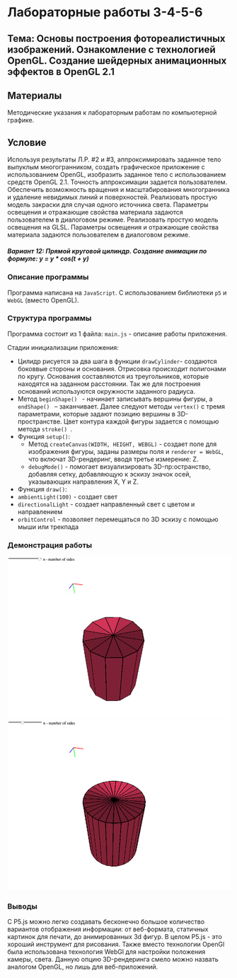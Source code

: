 # Лабораторные работы 3-4-5-6
## Тема: Основы построения фотореалистичных изображений. Ознакомление с технологией OpenGL. Создание шейдерных анимационных эффектов в OpenGL 2.1

## Материалы
Методические указания к лабораторным работам по компьютерной графике.

## Условие
Используя результаты Л.Р. #2 и #3, аппроксимировать заданное тело выпуклым многогранником, создать графическое приложение с использованием OpenGL, изобразить заданное тело с использованием средств OpenGL 2.1.
Точность аппроксимации задается пользователем. Обеспечить возможность вращения и масштабирования многогранника и удаление невидимых линий и поверхностей. Реализовать простую модель закраски для случая одного источника света. Параметры освещения и отражающие свойства материала задаются пользователем в диалоговом режиме.
Реализовать простую модель освещения на GLSL.
Параметры освещения и отражающие свойства материала задаются пользователем в диалоговом режиме.

##### Вариант 12: Прямой круговой цилиндр. Создание анимации по формуле: y = y * cos(t + y)

### Описание программы
Программа написана на `JavaScript`. С использованием библиотеки  `p5` и `WebGL` (вместо OpenGL).

### Структура программы
Программа состоит из 1 файла: 
`main.js` - описание работы приложения.


Стадии инициализации приложения:
* Цилидр рисуется за два шага в функции `drawCylinder`- создаются боковвые стороны и основания. Отрисовка происходит полигонами по кругу. Основания составляются из треугольников, которые находятся на заданном расстоянии. Так же для построения оснований используются окружности заданного радиуса.
* Метод  `beginShape() ` - начинает записывать вершины фигуры, а  `endShape() ` – заканчивает. Далее следуют методы  `vertex()` с тремя параметрами, которые задают позицию вершины в 3D-пространстве. Цвет контура каждой фигуры задается с помощью метода `stroke() `.
* Функция `setup()`:
  * Метод `createCanvas(WIDTH, HEIGHT, WEBGL)` - создает поле для изображения фигуры, заданы размеры поля и `renderer = WebGL`, что включат 3D-рендеринг, вводя третье измерение: Z.
  * `debugMode()` - помогает визуализировать 3D-пр:остранство, добавляя сетку, добавляющую к эскизу значок осей, указывающих направления X, Y и Z.
* Функция `draw()`:
 * `ambientLight(100)` - создает свет 
 * `directionalLight` - cоздает направленный свет с цветом и направлением
 * `orbitControl` - позволяет перемещаться по 3D эскизу с помощью мыши или трекпада

### Демонстрация работы

![Preview 1](https://github.com/kwk18/CG/blob/main/lab3-4-5-6/plot1.png)
![Preview 2](https://github.com/kwk18/CG/blob/main/lab3-4-5-6/plot2.png)

### Выводы
С P5.js можно легко создавать бесконечно большое количество вариантов отображения информации: от веб-формата, статичных картинок для печати, до анимированных 3d фигур. В целом P5.js - это хороший инструмент для рисования.
Также вместо технологии OpenGl была использована технология WebGl для настройки положения камеры, света.
Данную опцию 3D-рендеринга смело можно назвать аналогом OpenGL, но лишь для веб-приложений.
